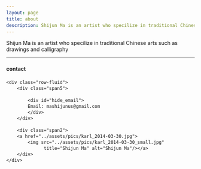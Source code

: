 ```yaml
---
layout: page
title: about
description: Shijun Ma is an artist who specilize in traditional Chinese arts such as drawings and calligraphy 
---
```


Shijun Ma is an artist who specilize in traditional Chinese arts such as drawings and calligraphy 

---

<div class="container">
<h4><a name="contact"></a>contact</h4>

    <div class="row-fluid">
        <div class="span5">

            <div id="hide_email">
            Email: mashijunus@gmail.com
            </div>
        </div>

        <div class="span2">
        <a href="../assets/pics/karl_2014-03-30.jpg">
            <img src="../assets/pics/karl_2014-03-30_small.jpg"
                  title="Shijun Ma" alt="Shijun Ma"/></a>
        </div>
    </div>
</div>

